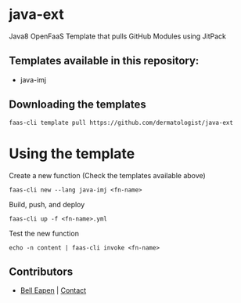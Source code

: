 # java-ext

Java8 OpenFaaS Template that pulls GitHub Modules using JitPack

## Templates available in this repository:

- java-imj

## Downloading the templates
```
faas-cli template pull https://github.com/dermatologist/java-ext
```

# Using the template
Create a new function (Check the templates available above)
```
faas-cli new --lang java-imj <fn-name>
```
Build, push, and deploy
```
faas-cli up -f <fn-name>.yml
```
Test the new function
```
echo -n content | faas-cli invoke <fn-name>
```
## Contributors

* [Bell Eapen](https://nuchange.ca) |  [Contact](https://nuchange.ca/contact)
